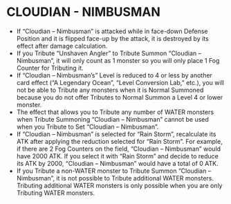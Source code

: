 # CLOUDIAN - NIMBUSMAN

*   If “Cloudian – Nimbusman” is attacked while in face-down Defense Position and it is flipped face-up by the attack, it is destroyed by its effect after damage calculation.
*   If you Tribute “Unshaven Angler” to Tribute Summon “Cloudian – Nimbusman”, it will only count as 1 monster so you will only place 1 Fog Counter for Tributing it.
*   If “Cloudian – Nimbusman’s” Level is reduced to 4 or less by another card effect (“A Legendary Ocean”, “Level Conversion Lab,” etc.), you will not be able to Tribute any monsters when it is Normal Summoned because you do not offer Tributes to Normal Summon a Level 4 or lower monster.
*   The effect that allows you to Tribute any number of WATER monsters when Tribute Summoning “Cloudian – Nimbusman” cannot be used when you Tribute to Set “Cloudian – Nimbusman”.
*   If “Cloudian – Nimbusman” is selected for “Rain Storm”, recalculate its ATK after applying the reduction selected for “Rain Storm”. For example, if there are 2 Fog Counters on the field, “Cloudian – Nimbusman” would have 2000 ATK. If you select it with “Rain Storm” and decide to reduce its ATK by 2000, “Cloudian – Nimbusman” would have a total of 0 ATK.
*   If you Tribute a non-WATER monster to Tribute Summon “Cloudian – Nimbusman”, it is not possible to Tribute additional WATER monsters. Tributing additional WATER monsters is only possible when you are only Tributing WATER monsters.
